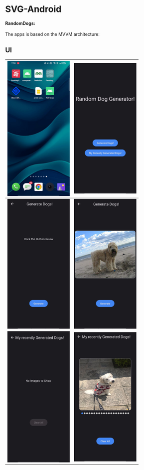 # SVG-Android
#### RandomDogs:
The apps is based on the MVVM architecture:

## UI

|<img width = "200px" src = "./screenshots/demolite.gif"/> | <img  width = "200px" src = "./screenshots/home.jpg"/>| 
|---|---|
|<img width = "200px" src = "./screenshots/generator.jpg" /> | <img  width = "200px" src = "./screenshots/generatorwithImg.jpg"/>|
|<img width = "200px" src = "./screenshots/gallery.jpg" /> | <img  width = "200px" src = "./screenshots/gallerywithImg.jpg"/>| 



